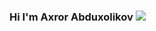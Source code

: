 ### Hi I'm Axror Abduxolikov <img src = "https://media1.giphy.com/media/gM5qFksULw54NMWyry/giphy.gif?cid=ecf05e4703aixr56rflvuyx47w9lcu8ehuhfl88qggiwlgre&rid=giphy.gif&ct=s" >
